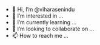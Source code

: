- 👋 Hi, I’m @viharasenindu
- 👀 I’m interested in ...
- 🌱 I’m currently learning ...
- 💞️ I’m looking to collaborate on ...
- 📫 How to reach me ...

<!---
viharasenindu/viharasenindu is a ✨ special ✨ repository because its `README.md` (this file) appears on your GitHub profile.
You can click the Preview link to take a look at your changes.
--->
